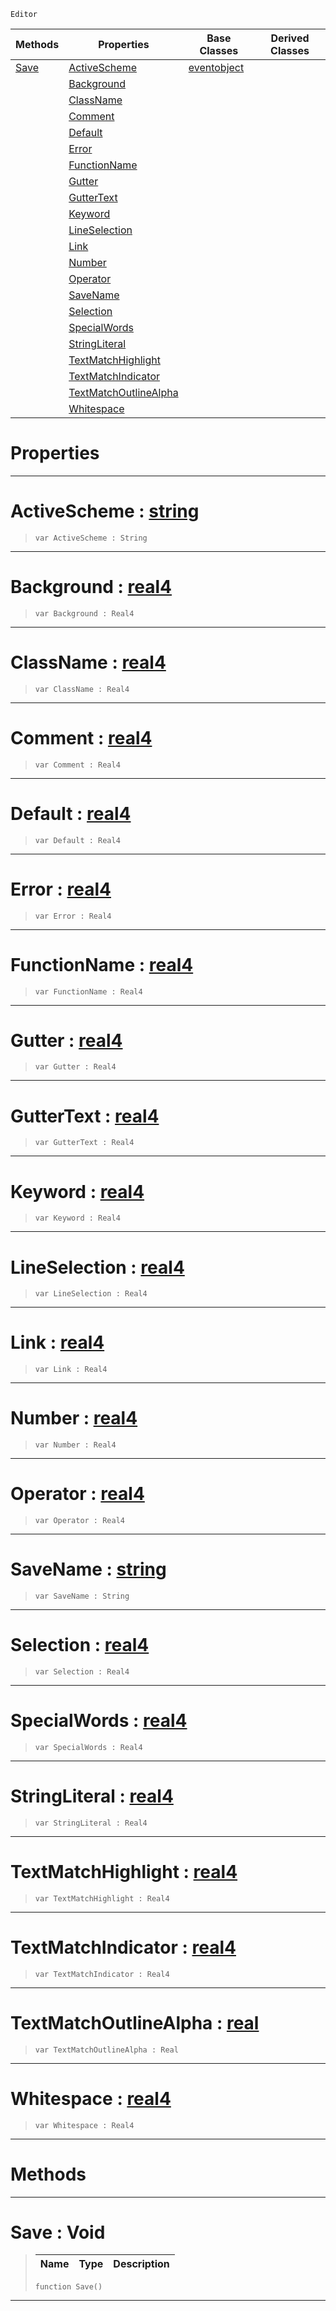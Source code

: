  `Editor`

|Methods|Properties|Base Classes|Derived Classes|
|---|---|---|---|
|[ Save](https://github.com/ArendDanielek/ZeroDocsTest/blob/master/code_reference/class_reference/colorscheme.markdown#save-void)|[ ActiveScheme](https://github.com/ArendDanielek/ZeroDocsTest/blob/master/code_reference/class_reference/colorscheme.markdown#activescheme-zero-engine)|[eventobject](https://github.com/ArendDanielek/ZeroDocsTest/blob/master/code_reference/class_reference/eventobject.markdown)| |
| |[ Background](https://github.com/ArendDanielek/ZeroDocsTest/blob/master/code_reference/class_reference/colorscheme.markdown#background-zero-engine-d)| | |
| |[ ClassName](https://github.com/ArendDanielek/ZeroDocsTest/blob/master/code_reference/class_reference/colorscheme.markdown#classname-zero-engine-do)| | |
| |[ Comment](https://github.com/ArendDanielek/ZeroDocsTest/blob/master/code_reference/class_reference/colorscheme.markdown#comment-zero-engine-docu)| | |
| |[ Default](https://github.com/ArendDanielek/ZeroDocsTest/blob/master/code_reference/class_reference/colorscheme.markdown#default-zero-engine-docu)| | |
| |[ Error](https://github.com/ArendDanielek/ZeroDocsTest/blob/master/code_reference/class_reference/colorscheme.markdown#error-zero-engine-docume)| | |
| |[ FunctionName](https://github.com/ArendDanielek/ZeroDocsTest/blob/master/code_reference/class_reference/colorscheme.markdown#functionname-zero-engine)| | |
| |[ Gutter](https://github.com/ArendDanielek/ZeroDocsTest/blob/master/code_reference/class_reference/colorscheme.markdown#gutter-zero-engine-docum)| | |
| |[ GutterText](https://github.com/ArendDanielek/ZeroDocsTest/blob/master/code_reference/class_reference/colorscheme.markdown#guttertext-zero-engine-d)| | |
| |[ Keyword](https://github.com/ArendDanielek/ZeroDocsTest/blob/master/code_reference/class_reference/colorscheme.markdown#keyword-zero-engine-docu)| | |
| |[ LineSelection](https://github.com/ArendDanielek/ZeroDocsTest/blob/master/code_reference/class_reference/colorscheme.markdown#lineselection-zero-engin)| | |
| |[ Link](https://github.com/ArendDanielek/ZeroDocsTest/blob/master/code_reference/class_reference/colorscheme.markdown#link-zero-engine-documen)| | |
| |[ Number](https://github.com/ArendDanielek/ZeroDocsTest/blob/master/code_reference/class_reference/colorscheme.markdown#number-zero-engine-docum)| | |
| |[ Operator](https://github.com/ArendDanielek/ZeroDocsTest/blob/master/code_reference/class_reference/colorscheme.markdown#operator-zero-engine-doc)| | |
| |[ SaveName](https://github.com/ArendDanielek/ZeroDocsTest/blob/master/code_reference/class_reference/colorscheme.markdown#savename-zero-engine-doc)| | |
| |[ Selection](https://github.com/ArendDanielek/ZeroDocsTest/blob/master/code_reference/class_reference/colorscheme.markdown#selection-zero-engine-do)| | |
| |[ SpecialWords](https://github.com/ArendDanielek/ZeroDocsTest/blob/master/code_reference/class_reference/colorscheme.markdown#specialwords-zero-engine)| | |
| |[ StringLiteral](https://github.com/ArendDanielek/ZeroDocsTest/blob/master/code_reference/class_reference/colorscheme.markdown#stringliteral-zero-engin)| | |
| |[ TextMatchHighlight](https://github.com/ArendDanielek/ZeroDocsTest/blob/master/code_reference/class_reference/colorscheme.markdown#textmatchhighlight-zero)| | |
| |[ TextMatchIndicator](https://github.com/ArendDanielek/ZeroDocsTest/blob/master/code_reference/class_reference/colorscheme.markdown#textmatchindicator-zero)| | |
| |[ TextMatchOutlineAlpha](https://github.com/ArendDanielek/ZeroDocsTest/blob/master/code_reference/class_reference/colorscheme.markdown#textmatchoutlinealpha-ze)| | |
| |[ Whitespace](https://github.com/ArendDanielek/ZeroDocsTest/blob/master/code_reference/class_reference/colorscheme.markdown#whitespace-zero-engine-d)| | |


 #  Properties


---  
 #  ActiveScheme : [string](https://github.com/ArendDanielek/ZeroDocsTest/blob/master/code_reference/zilch_base_types/string.markdown)

> 
> ``` lang=cpp, name=Zilch
> var ActiveScheme : String


---  
 #  Background : [real4](https://github.com/ArendDanielek/ZeroDocsTest/blob/master/code_reference/zilch_base_types/real4.markdown)

> 
> ``` lang=cpp, name=Zilch
> var Background : Real4


---  
 #  ClassName : [real4](https://github.com/ArendDanielek/ZeroDocsTest/blob/master/code_reference/zilch_base_types/real4.markdown)

> 
> ``` lang=cpp, name=Zilch
> var ClassName : Real4


---  
 #  Comment : [real4](https://github.com/ArendDanielek/ZeroDocsTest/blob/master/code_reference/zilch_base_types/real4.markdown)

> 
> ``` lang=cpp, name=Zilch
> var Comment : Real4


---  
 #  Default : [real4](https://github.com/ArendDanielek/ZeroDocsTest/blob/master/code_reference/zilch_base_types/real4.markdown)

> 
> ``` lang=cpp, name=Zilch
> var Default : Real4


---  
 #  Error : [real4](https://github.com/ArendDanielek/ZeroDocsTest/blob/master/code_reference/zilch_base_types/real4.markdown)

> 
> ``` lang=cpp, name=Zilch
> var Error : Real4


---  
 #  FunctionName : [real4](https://github.com/ArendDanielek/ZeroDocsTest/blob/master/code_reference/zilch_base_types/real4.markdown)

> 
> ``` lang=cpp, name=Zilch
> var FunctionName : Real4


---  
 #  Gutter : [real4](https://github.com/ArendDanielek/ZeroDocsTest/blob/master/code_reference/zilch_base_types/real4.markdown)

> 
> ``` lang=cpp, name=Zilch
> var Gutter : Real4


---  
 #  GutterText : [real4](https://github.com/ArendDanielek/ZeroDocsTest/blob/master/code_reference/zilch_base_types/real4.markdown)

> 
> ``` lang=cpp, name=Zilch
> var GutterText : Real4


---  
 #  Keyword : [real4](https://github.com/ArendDanielek/ZeroDocsTest/blob/master/code_reference/zilch_base_types/real4.markdown)

> 
> ``` lang=cpp, name=Zilch
> var Keyword : Real4


---  
 #  LineSelection : [real4](https://github.com/ArendDanielek/ZeroDocsTest/blob/master/code_reference/zilch_base_types/real4.markdown)

> 
> ``` lang=cpp, name=Zilch
> var LineSelection : Real4


---  
 #  Link : [real4](https://github.com/ArendDanielek/ZeroDocsTest/blob/master/code_reference/zilch_base_types/real4.markdown)

> 
> ``` lang=cpp, name=Zilch
> var Link : Real4


---  
 #  Number : [real4](https://github.com/ArendDanielek/ZeroDocsTest/blob/master/code_reference/zilch_base_types/real4.markdown)

> 
> ``` lang=cpp, name=Zilch
> var Number : Real4


---  
 #  Operator : [real4](https://github.com/ArendDanielek/ZeroDocsTest/blob/master/code_reference/zilch_base_types/real4.markdown)

> 
> ``` lang=cpp, name=Zilch
> var Operator : Real4


---  
 #  SaveName : [string](https://github.com/ArendDanielek/ZeroDocsTest/blob/master/code_reference/zilch_base_types/string.markdown)

> 
> ``` lang=cpp, name=Zilch
> var SaveName : String


---  
 #  Selection : [real4](https://github.com/ArendDanielek/ZeroDocsTest/blob/master/code_reference/zilch_base_types/real4.markdown)

> 
> ``` lang=cpp, name=Zilch
> var Selection : Real4


---  
 #  SpecialWords : [real4](https://github.com/ArendDanielek/ZeroDocsTest/blob/master/code_reference/zilch_base_types/real4.markdown)

> 
> ``` lang=cpp, name=Zilch
> var SpecialWords : Real4


---  
 #  StringLiteral : [real4](https://github.com/ArendDanielek/ZeroDocsTest/blob/master/code_reference/zilch_base_types/real4.markdown)

> 
> ``` lang=cpp, name=Zilch
> var StringLiteral : Real4


---  
 #  TextMatchHighlight : [real4](https://github.com/ArendDanielek/ZeroDocsTest/blob/master/code_reference/zilch_base_types/real4.markdown)

> 
> ``` lang=cpp, name=Zilch
> var TextMatchHighlight : Real4


---  
 #  TextMatchIndicator : [real4](https://github.com/ArendDanielek/ZeroDocsTest/blob/master/code_reference/zilch_base_types/real4.markdown)

> 
> ``` lang=cpp, name=Zilch
> var TextMatchIndicator : Real4


---  
 #  TextMatchOutlineAlpha : [real](https://github.com/ArendDanielek/ZeroDocsTest/blob/master/code_reference/zilch_base_types/real.markdown)

> 
> ``` lang=cpp, name=Zilch
> var TextMatchOutlineAlpha : Real


---  
 #  Whitespace : [real4](https://github.com/ArendDanielek/ZeroDocsTest/blob/master/code_reference/zilch_base_types/real4.markdown)

> 
> ``` lang=cpp, name=Zilch
> var Whitespace : Real4


---  
 #  Methods


---  
 #  Save : Void

> 
> |Name|Type|Description|
> |---|---|---|
> ``` lang=cpp, name=Zilch
> function Save()
> ``` 


---  
 
  
  
  
  
  
  
  

 